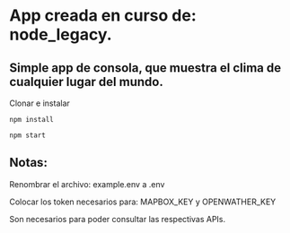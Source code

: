 # App creada en curso de: node_legacy.

## Simple app de consola, que muestra el clima de cualquier lugar del mundo.


Clonar e instalar

```
npm install

npm start
```


## Notas: 

Renombrar el archivo: example.env a .env

Colocar los token necesarios para: MAPBOX_KEY y OPENWATHER_KEY

Son necesarios para poder consultar las respectivas APIs.
